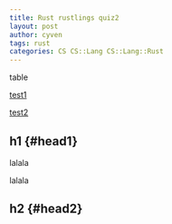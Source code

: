 ```yaml
---
title: Rust rustlings quiz2
layout: post
author: cyven
tags: rust
categories: CS CS::Lang CS::Lang::Rust
---
```



table

[test1](#head1)

[test2](#head2)
## h1 {#head1}
lalala

lalala

## h2 {#head2}
